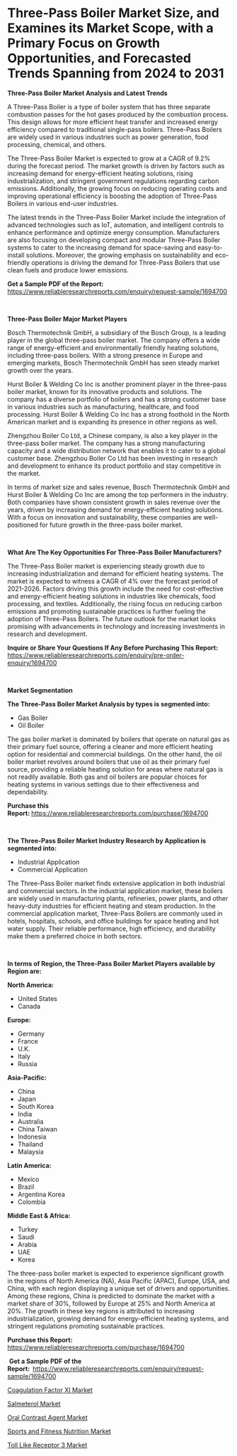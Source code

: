 <p><h1>Three-Pass Boiler Market Size, and Examines its Market Scope, with a Primary Focus on Growth Opportunities, and Forecasted Trends Spanning from 2024 to 2031</h1></p><p><strong>Three-Pass Boiler Market Analysis and Latest Trends</strong></p>
<p><p>A Three-Pass Boiler is a type of boiler system that has three separate combustion passes for the hot gases produced by the combustion process. This design allows for more efficient heat transfer and increased energy efficiency compared to traditional single-pass boilers. Three-Pass Boilers are widely used in various industries such as power generation, food processing, chemical, and others.</p><p>The Three-Pass Boiler Market is expected to grow at a CAGR of 9.2% during the forecast period. The market growth is driven by factors such as increasing demand for energy-efficient heating solutions, rising industrialization, and stringent government regulations regarding carbon emissions. Additionally, the growing focus on reducing operating costs and improving operational efficiency is boosting the adoption of Three-Pass Boilers in various end-user industries.</p><p>The latest trends in the Three-Pass Boiler Market include the integration of advanced technologies such as IoT, automation, and intelligent controls to enhance performance and optimize energy consumption. Manufacturers are also focusing on developing compact and modular Three-Pass Boiler systems to cater to the increasing demand for space-saving and easy-to-install solutions. Moreover, the growing emphasis on sustainability and eco-friendly operations is driving the demand for Three-Pass Boilers that use clean fuels and produce lower emissions.</p></p>
<p><strong>Get a Sample PDF of the Report:&nbsp;</strong> <a href="https://www.reliableresearchreports.com/enquiry/request-sample/1694700">https://www.reliableresearchreports.com/enquiry/request-sample/1694700</a></p>
<p>&nbsp;</p>
<p><strong>Three-Pass Boiler Major Market Players</strong></p>
<p><p>Bosch Thermotechnik GmbH, a subsidiary of the Bosch Group, is a leading player in the global three-pass boiler market. The company offers a wide range of energy-efficient and environmentally friendly heating solutions, including three-pass boilers. With a strong presence in Europe and emerging markets, Bosch Thermotechnik GmbH has seen steady market growth over the years.</p><p>Hurst Boiler & Welding Co Inc is another prominent player in the three-pass boiler market, known for its innovative products and solutions. The company has a diverse portfolio of boilers and has a strong customer base in various industries such as manufacturing, healthcare, and food processing. Hurst Boiler & Welding Co Inc has a strong foothold in the North American market and is expanding its presence in other regions as well.</p><p>Zhengzhou Boiler Co Ltd, a Chinese company, is also a key player in the three-pass boiler market. The company has a strong manufacturing capacity and a wide distribution network that enables it to cater to a global customer base. Zhengzhou Boiler Co Ltd has been investing in research and development to enhance its product portfolio and stay competitive in the market.</p><p>In terms of market size and sales revenue, Bosch Thermotechnik GmbH and Hurst Boiler & Welding Co Inc are among the top performers in the industry. Both companies have shown consistent growth in sales revenue over the years, driven by increasing demand for energy-efficient heating solutions. With a focus on innovation and sustainability, these companies are well-positioned for future growth in the three-pass boiler market.</p></p>
<p>&nbsp;</p>
<p><strong>What Are The Key Opportunities For Three-Pass Boiler Manufacturers?</strong></p>
<p><p>The Three-Pass Boiler market is experiencing steady growth due to increasing industrialization and demand for efficient heating systems. The market is expected to witness a CAGR of 4% over the forecast period of 2021-2026. Factors driving this growth include the need for cost-effective and energy-efficient heating solutions in industries like chemicals, food processing, and textiles. Additionally, the rising focus on reducing carbon emissions and promoting sustainable practices is further fueling the adoption of Three-Pass Boilers. The future outlook for the market looks promising with advancements in technology and increasing investments in research and development.</p></p>
<p><strong>Inquire or Share Your Questions If Any Before Purchasing This Report:</strong> <a href="https://www.reliableresearchreports.com/enquiry/pre-order-enquiry/1694700">https://www.reliableresearchreports.com/enquiry/pre-order-enquiry/1694700</a></p>
<p>&nbsp;</p>
<p><strong>Market Segmentation</strong></p>
<p><strong>The Three-Pass Boiler Market Analysis by types is segmented into:</strong></p>
<p><ul><li>Gas Boiler</li><li>Oil Boiler</li></ul></p>
<p><p>The gas boiler market is dominated by boilers that operate on natural gas as their primary fuel source, offering a cleaner and more efficient heating option for residential and commercial buildings. On the other hand, the oil boiler market revolves around boilers that use oil as their primary fuel source, providing a reliable heating solution for areas where natural gas is not readily available. Both gas and oil boilers are popular choices for heating systems in various settings due to their effectiveness and dependability.</p></p>
<p><strong>Purchase this Report:&nbsp;</strong><a href="https://www.reliableresearchreports.com/purchase/1694700">https://www.reliableresearchreports.com/purchase/1694700</a></p>
<p>&nbsp;</p>
<p><strong>The Three-Pass Boiler Market Industry Research by Application is segmented into:</strong></p>
<p><ul><li>Industrial Application</li><li>Commercial Application</li></ul></p>
<p><p>The Three-Pass Boiler market finds extensive application in both industrial and commercial sectors. In the industrial application market, these boilers are widely used in manufacturing plants, refineries, power plants, and other heavy-duty industries for efficient heating and steam production. In the commercial application market, Three-Pass Boilers are commonly used in hotels, hospitals, schools, and office buildings for space heating and hot water supply. Their reliable performance, high efficiency, and durability make them a preferred choice in both sectors.</p></p>
<p>&nbsp;</p>
<p><strong>In terms of Region, the Three-Pass Boiler Market Players available by Region are:</strong></p>
<p>
    <p> <strong> North America: </strong>
        <ul>
            <li>United States</li>
            <li>Canada</li>
        </ul>
        </p> 
    <p> <strong> Europe: </strong>
        <ul>
            <li>Germany</li>
            <li>France</li>
            <li>U.K.</li>
            <li>Italy</li>
            <li>Russia</li>
        </ul>
        </p> 
    <p> <strong> Asia-Pacific: </strong>
        <ul>
            <li>China</li>
            <li>Japan</li>
            <li>South Korea</li>
            <li>India</li>
            <li>Australia</li>
            <li>China Taiwan</li>
            <li>Indonesia</li>
            <li>Thailand</li>
            <li>Malaysia</li>
        </ul>
        </p> 
    <p> <strong> Latin America: </strong>
        <ul>
            <li>Mexico</li>
            <li>Brazil</li>
            <li>Argentina Korea</li>
            <li>Colombia</li>
        </ul>
        </p> 
    <p> <strong> Middle East & Africa: </strong>
        <ul>
            <li>Turkey</li>
            <li>Saudi</li>
            <li>Arabia</li>
            <li>UAE</li>
            <li>Korea</li>
        </ul>
    </p>
    </p>
<p><p>The three-pass boiler market is expected to experience significant growth in the regions of North America (NA), Asia Pacific (APAC), Europe, USA, and China, with each region displaying a unique set of drivers and opportunities. Among these regions, China is predicted to dominate the market with a market share of 30%, followed by Europe at 25% and North America at 20%. The growth in these key regions is attributed to increasing industrialization, growing demand for energy-efficient heating systems, and stringent regulations promoting sustainable practices.</p></p>
<p><strong>Purchase this Report: </strong><a href="https://www.reliableresearchreports.com/purchase/1694700">https://www.reliableresearchreports.com/purchase/1694700</a></p>
<p>&nbsp;<strong>Get a Sample PDF of the Report:&nbsp;&nbsp;</strong><a href="https://www.reliableresearchreports.com/enquiry/request-sample/1694700">https://www.reliableresearchreports.com/enquiry/request-sample/1694700</a></p>
<p><strong></strong></p>
<p><p><a href="https://medium.com/@joycelucas56/coagulation-factor-xi-market-research-report-its-history-and-forecast-2024-to-2031-1dd4af59d2c8">Coagulation Factor XI Market</a></p><p><a href="https://medium.com/@magaliortiz1955/salmeterol-market-share-evolution-and-market-growth-trends-2024-2031-f56bc11c3807">Salmeterol Market</a></p><p><a href="https://medium.com/@marcellakin2023/oral-contrast-agent-nbsp-market-focuses-on-market-share-size-and-projected-forecast-till-2031-3754ced83155">Oral Contrast Agent Market</a></p><p><a href="https://medium.com/@magaliortiz1955/sports-and-fitness-nutrition-market-insights-into-market-cagr-market-trends-and-growth-6e155e36df8a">Sports and Fitness Nutrition Market</a></p><p><a href="https://medium.com/@marcellakin2023/toll-like-receptor-3-market-furnishes-information-on-market-share-market-trends-and-market-growth-0ef7d060278a">Toll Like Receptor 3 Market</a></p></p>